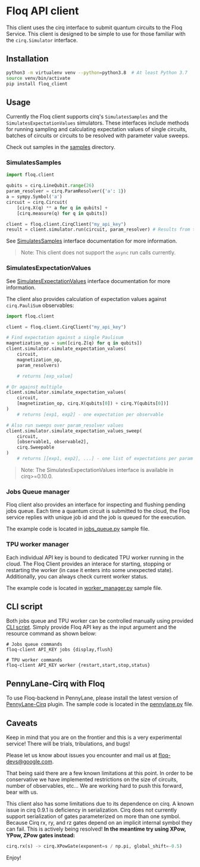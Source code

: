# Floq API client

This client uses the cirq interface to submit quantum circuits to the Floq
Service. This client is designed to be simple to use for those familiar
with the `cirq.Simulator` interface.

## Installation

```bash
python3 -m virtualenv venv --python=python3.8  # At least Python 3.7
source venv/bin/activate
pip install floq_client
```

## Usage

Currently the Floq client supports cirq's `SimulatesSamples` and the
`SimulatesExpectationValues` simulators. These interfaces include methods for
running sampling and calculating expectation values of single circuits, batches
of circuits or circuits to be resolved with parameter value sweeps.

Check out samples in the [samples](./samples) directory.

### SimulatesSamples

```python
import floq.client

qubits = cirq.LineQubit.range(26)
param_resolver = cirq.ParamResolver({'a': 1})
a = sympy.Symbol('a')
circuit = cirq.Circuit(
    [cirq.X(q) ** a for q in qubits] +
    [cirq.measure(q) for q in qubits])

client = floq.client.CirqClient("my_api_key")
result = client.simulator.run(circuit, param_resolver) # Results from the cloud hurray!
```

See
[SimulatesSamples](https://quantumai.google/reference/python/cirq/sim/SimulatesSamples)
interface documentation for more information.

> Note: This client does not support the `async` run calls currently.

### SimulatesExpectationValues

See
[SimulatesExpectationValues](https://quantumai.google/reference/python/cirq/sim/SimulatesExpectationValues)
interface documentation for more information.

The client also provides calculation of expectation values against
`cirq.PauliSum` observables:

```python
import floq.client

client = floq.client.CirqClient("my_api_key")

# Find expectation against a single Paulisum
magnetization_op = sum([cirq.Z(q) for q in qubits])
client.simulator.simulate_expectation_values(
    circuit,
    magnetization_op,
    param_resolvers)

    # returns [exp_value]

# Or against multiple
client.simulator.simulate_expectation_values(
    circuit,
    [magnetization_op, cirq.X(qubits[0]) + cirq.Y(qubits[0])]
)
    # returns [exp1, exp2] - one expectation per observable

# Also run sweeps over param_resolver values
client.simulator.simulate_expectation_values_sweep(
    circuit,
    [observable1, observable2],
    cirq.Sweepable
)
    # returns [[exp1, exp2], ...] - one list of expectations per param set
```

> Note: The SimulatesExpectationValues interface is available in cirq>=0.10.0.

### Jobs Queue manager

Floq client also provides an interface for inspecting and flushing pending jobs
queue. Each time a quantum circuit is submitted to the cloud, the Floq service
replies with unique job id and the job is queued for the execution.

The example code is located in [jobs_queue.py](./samples/jobs_queue.py) sample
file.

### TPU worker manager

Each individual API key is bound to dedicated TPU worker running in the cloud.
The Floq Client provides an interace for starting, stopping or restarting the
worker (in case it enters into some unexpected state). Additionally, you can
always check current worker status.

The example code is located in [worker_manager.py](./samples/worker_manager.py)
sample file.

## CLI script

Both jobs queue and TPU worker can be controlled manually using provided
[CLI script](./scripts/cli.py). Simply provide Floq API key as the input
argument and the resource command as shown below:

```shell
# Jobs queue commands
floq-client API_KEY jobs {display,flush}

# TPU worker commands
floq-client API_KEY worker {restart,start,stop,status}
```

## PennyLane-Cirq with Floq

To use Floq-backend in PennyLane, please install the latest version of
[PennyLane-Cirq](https://github.com/PennyLaneAI/pennylane-cirq) plugin.
The sample code is located in the [pennylane.py](./samples/pennylane.py) file.

## Caveats

Keep in mind that you are on the frontier and this is a very experimental
service! There will be trials, tribulations, and bugs!

Please let us know about issues you encounter and mail us at
[floq-devs@google.com](mailto:floq-devs@google.com).

That being said there are a few known limitations at this point. In order to be
conservative we have implemented restrictions on the size of circuits, number
of observables, etc... We are working hard to push this forward, bear with us.

This client also has some limitations due to its dependence on cirq. A known
issue in cirq 0.9.1 is deficiency in serialization. Cirq does not currently
support serialization of gates parameterized on more than one symbol.
Because Cirq rx, ry, and rz gates depend on an implicit internal symbol they
can fail. This is actively being resolved! **In the meantime try using XPow,
YPow, ZPow gates instead:**

```python
cirq.rx(s) -> cirq.XPowGate(exponent=s / np.pi, global_shift=-0.5)
```

Enjoy!
